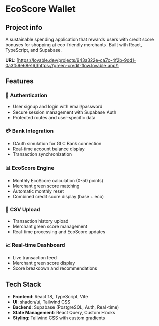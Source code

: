 # EcoScore Wallet

## Project info
A sustainable spending application that rewards users with credit score bonuses for shopping at eco-friendly merchants. Built with React, TypeScript, and Supabase.

**URL**: [https://lovable.dev/projects/943a322e-ca7c-4f2b-9dd1-0a3f59e68e16](https://green-credit-flow.lovable.app/)
## Features

### 🔐 Authentication
- User signup and login with email/password
- Secure session management with Supabase Auth
- Protected routes and user-specific data

### 💳 Bank Integration
- OAuth simulation for GLC Bank connection
- Real-time account balance display
- Transaction synchronization

### 📊 EcoScore Engine
- Monthly EcoScore calculation (0-50 points)
- Merchant green score matching
- Automatic monthly reset
- Combined credit score display (base + eco)

### 📁 CSV Upload
- Transaction history upload
- Merchant green score management
- Real-time processing and EcoScore updates

### 📈 Real-time Dashboard
- Live transaction feed
- Merchant green score display
- Score breakdown and recommendations

## Tech Stack

- **Frontend**: React 18, TypeScript, Vite
- **UI**: shadcn/ui, Tailwind CSS
- **Backend**: Supabase (PostgreSQL, Auth, Real-time)
- **State Management**: React Query, Custom Hooks
- **Styling**: Tailwind CSS with custom gradients

